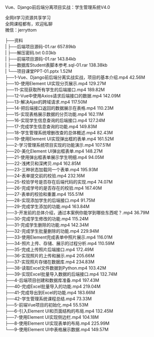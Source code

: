 Vue、Django前后端分离项目实战：学生管理系统V4.0

全网it学习资源共享学习<br>全网课程都有，欢迎私聊<br>微信：jerryttom<br>

├──资料<br> | ├──后端项目源码-01.rar 657.89kb<br> | ├──解压密码.txt 0.03kb<br> | ├──前端项目源码-01.rar 143.84kb<br> | ├──数据库Student表脚本参考.sql-01.rar 138.38kb<br> | └──项目课堂PPT-01.pptx 1.52M<br> ├──1-Vue、Django前后端分离实战实战，项目的基本介绍.mp4 42.56M<br> ├──10-使用Element UI实现分页展示.mp4 129.27M<br> ├──11-实现获取所有学生的后端接口.mp4 189.82M<br> ├──12-Vue中使用Axios请求后端接口的数据.mp4 142.09M<br> ├──13-解决Ajax的跨域请求.mp4 117.50M<br> ├──14-把后端接口返回的数据展示在表格.mp4 110.23M<br> ├──15-实现表格展示数据的分页功能.mp4 162.11M<br> ├──16-实现学生信息查询的后端接口.mp4 127.24M<br> ├──17-完成学生信息查询的功能.mp4 149.83M<br> ├──18-学生管理系统增删改查的总体概述.mp4 82.43M<br> ├──19-使用Element UI实现弹出框的表单.mp4 161.52M<br> ├──2-学习管理系统项目实现的功能演示.mp4 107.51M<br> ├──20-美化Element UI弹出框表单.mp4 148.27M<br> ├──21-使用弹出框表单展示学生明细.mp4 94.05M<br> ├──22-浅拷贝和深拷贝.mp4 162.85M<br> ├──23-三种状态加载同一个表单.mp4 195.93M<br> ├──24-表单提交前的校验.mp4 232.16M<br> ├──25-校验学号是否存在后端代码的实现.mp4 74.07M<br> ├──26-完成学号的是否存在的校验.mp4 167.40M<br> ├──27-表单的校验和重置.mp4 155.51M<br> ├──28-实现添加学生的后端接口.mp4 91.75M<br> ├──29-完成学生添加的功能.mp4 163.84M<br> ├──3-开发前的总体介绍，通过本案例你能学到哪些东西呢？.mp4 36.79M<br> ├──30-完成学生修改的功能.mp4 115.24M<br> ├──31-完成学生删除的功能.mp4 142.34M<br> ├──32-完成学生批量删除的功能.mp4 229.94M<br> ├──33-使用Element完成表单中照片展示.mp4 116.01M<br> ├──34-照片上传、存储、展示的过程分析.mp4 110.59M<br> ├──35-完成上传照片后端接口.mp4 172.49M<br> ├──36-实现照片的上传和展示.mp4 205.66M<br> ├──37-实现照片存储在数据库.mp4 234.83M<br> ├──38-读取Excel文件数据到Python.mp4 103.42M<br> ├──39-实现Excel批量导入数据的后端接口.mp4 132.74M<br> ├──4-后端项目创建和数据库准备.mp4 197.43M<br> ├──40-完成Excel批量导入的功能.mp4 219.04M<br> ├──41-完成导出到Excel的功能.mp4 183.66M<br> ├──42-学生管理系统课程总结.mp4 73.33M<br> ├──5-前端Vue项目的初始化.mp4 55.53M<br> ├──6-引入Element UI和页面结构的布局.mp4 132.45M<br> ├──7-使用Element UI实现侧边栏.mp4 104.18M<br> ├──8-使用Element UI实现表单的布局.mp4 225.99M<br> └──9-使用Element UI中表格展示数据.mp4 149.57M